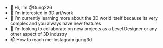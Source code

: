 - 👋 Hi, I’m @Gung226
- 👀 I’m interested in 3D art/work
- 🌱 I’m currently learning more about the 3D world itself because its very complex and you always have new features
- 💞️ I’m looking to collaborate on new projects as a Level Designer or any other aspect of 3D industry
- 📫 How to reach me-Instagram gung3d

<!---
Gung226/Gung226 is a ✨ special ✨ repository because its `README.md` (this file) appears on your GitHub profile.
You can click the Preview link to take a look at your changes.
--->
